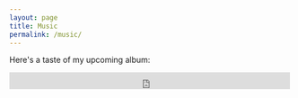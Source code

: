 ```yaml
---
layout: page
title: Music
permalink: /music/
---
```


Here's a taste of my upcoming album:

<iframe src="https://archive.org/embed/somewhere_far_away" width="500" height="30" frameborder="0" webkitallowfullscreen="true" mozallowfullscreen="true" allowfullscreen></iframe>
